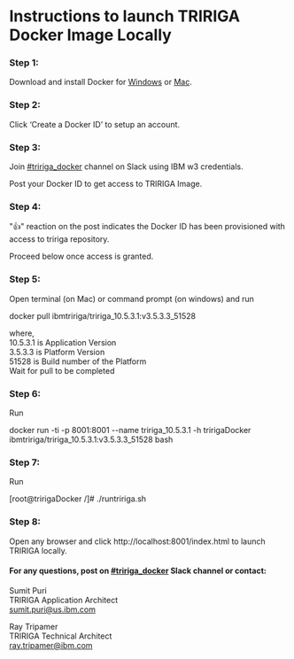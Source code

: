 # Instructions to launch TRIRIGA Docker Image Locally

### Step 1: 
Download and install Docker for [Windows](https://store.docker.com/editions/community/docker-ce-desktop-windows) or [Mac](https://store.docker.com/editions/community/docker-ce-desktop-mac).

### Step 2: 
Click ‘Create a Docker ID’ to setup an account. 

### Step 3: 
Join [#tririga_docker](https://ibm-tririga.slack.com/messages/CBBLDA5QU/) channel on Slack using IBM w3 credentials.

Post your Docker ID to get access to TRIRIGA Image.

### Step 4: 
":thumbsup:" reaction on the post indicates the Docker ID has been provisioned with access to tririga repository. 

Proceed below once access is granted.

### Step 5: 
Open terminal (on Mac) or command prompt (on windows) and run

docker pull ibmtririga/tririga_10.5.3.1:v3.5.3.3_51528

where, <br />
10.5.3.1 is Application Version <br />
3.5.3.3 is Platform Version <br />
51528 is Build number of the Platform <br />
Wait for pull to be completed

### Step 6: 
Run

docker run -ti -p 8001:8001 --name tririga_10.5.3.1 -h tririgaDocker ibmtririga/tririga_10.5.3.1:v3.5.3.3_51528 bash

### Step 7: 
Run

[root@tririgaDocker /]# ./runtririga.sh

### Step 8: 
Open any browser and click http://localhost:8001/index.html to launch TRIRIGA locally.



#### For any questions, post on [#tririga_docker](https://ibm-tririga.slack.com/messages/CBBLDA5QU/) Slack channel or contact:

Sumit Puri <br />
TRIRIGA Application Architect <br />
sumit.puri@us.ibm.com

Ray Tripamer <br />
TRIRIGA Technical Architect <br />
ray.tripamer@ibm.com

